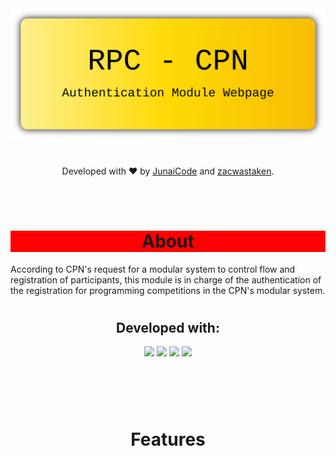 <!Doctype html>
<html>
    <body>
        <img src="/resources/banner-readme.svg" alt="banner"/>
        <h1></h1>
        <p align="center">Developed with ❤️ by <a href="https://github.com/JunaiCode">JunaiCode</a> and <a href="https://github.com/zacwastaken">zacwastaken</a>.</p>
        <br/><br/>
        <h1 align="center" style="background-color: red;">About</h1>
        <p>According to CPN's request for a modular system to control flow and registration of participants, this module is in charge of the authentication of the registration for programming competitions in the CPN's modular system.</p>
        <h1></h1>
        <h2 align="center">Developed with: </h2>
        <p align="center">
            <img src="https://img.shields.io/badge/C%23-239120?style=for-the-badge&logo=c-sharp&logoColor=white"/>
            <img src="https://img.shields.io/badge/.NET-512BD4?style=for-the-badge&logo=dotnet&logoColor=white"/>
            <img src="https://img.shields.io/badge/Visual_Studio-5C2D91?style=for-the-badge&logo=visual%20studio&logoColor=white"/>
            <img src="https://img.shields.io/badge/Visual_Studio_Code-0078D4?style=for-the-badge&logo=visual%20studio%20code&logoColor=white"/>
        </p>
        <h1></h1>
        <br/><br/>
        <h1 align="center">Features</h1>
        <p></p>
        <br/><br/>
        <h1></h1>
    </body>
</html>
